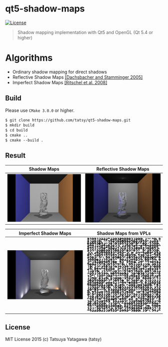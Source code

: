 qt5-shadow-maps
===

[![License](https://img.shields.io/badge/License-MIT-blue.svg)](./LICENSE)

> Shadow mapping implementation with Qt5 and OpenGL (Qt 5.4 or higher)

# Algorithms

* Ordinary shadow mapping for direct shadows
* Reflective Shadow Maps [[Dachsbacher and Stamminger 2005]](http://dl.acm.org/citation.cfm?id=1053460)
* Imperfect Shadow Maps [[Ritschel et al. 2008]](http://dl.acm.org/citation.cfm?id=1409082)

## Build

Please use ```CMake 3.0.0``` or higher.

```shell
$ git clone https://github.com/tatsy/qt5-shadow-maps.git
$ mkdir build
$ cd build
$ cmake ..
$ cmake --build .
```

## Result

| Shadow Maps                 | Reflective Shadow Maps    |
|-----------------------------|---------------------------|
| <img alt="SM" src="./results/sm.png" width="400"/> | <img alt="RSM" src="./results/rsm.png" width="400"/> |

| Imperfect Shadow Maps       | Shadow Maps from VPLs     |
|-----------------------------|---------------------------|
| <img alt="SM" src="./results/ism.png" width="400"/> | <img alt="RSM" src="./results/vpls.png" width="400"/> |


## License

MIT License 2015 (c) Tatsuya Yatagawa (tatsy)

